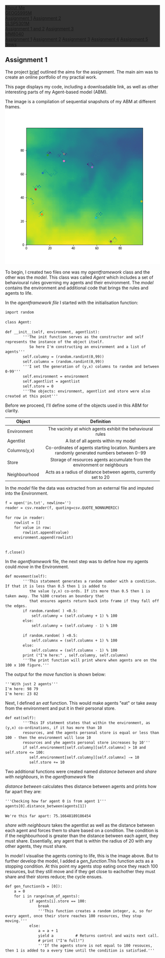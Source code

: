 <html>
<head>
<style>
ul {
    list-style-type: none;
    margin: 0;
    padding: 0;
    overflow: hidden;
    background-color: #333;
}

li {
    float: left;
}

li a, .dropbtn {
    display: inline-block;
    color: white;
    text-align: center;
    padding: 14px 16px;
    text-decoration: none;
}

li a:hover, .dropdown:hover .dropbtn {
    background-color: #FFA500;
}

li.dropdown {
    display: inline-block;
}

.dropdown-content {
    display: none;
    position: absolute;
    background-color: #f9f9f9;
    min-width: 160px;
    box-shadow: 0px 8px 16px 0px rgba(0,0,0,0.2);
    z-index: 1;
}

.dropdown-content a {
    color: black;
    padding: 12px 16px;
    text-decoration: none;
    display: block;
    text-align: left;
}

li a.active {
    background-color: #FFA500 ;
    color: white;
}

.dropdown-content a:hover {background-color: #FFA500}

.dropdown:hover .dropdown-content {
    display: block;
}

</style>
</head>

<body>
<ul>
  <li><a href="index.html">About Me</a></li>
  
  <li class="dropdown">
    <a href="javascript:void(0)" class="dropbtn">GEOG5995M</a>
    <div class="dropdown-content">
      <a class = "active" href="#">Assignment 1</a>
        <a href="GEOG5995MA2.html">Assignment 2</a>
    </div>
  </li>
    <li class="dropdown">
    <a href="javascript:void(0)" class="dropbtn">SLSP5301M </a>
    <div class="dropdown-content">
      <a href="#">Assignment 1 and 2</a>
        <a href="#">Assignment 3</a>
    </div>
  </li>
    </li>
    <li class="dropdown">
    <a href="javascript:void(0)" class="dropbtn">MM8040</a>
    <div class="dropdown-content">
      <a href="#">Assignment 1</a>
        <a href="#">Assignment 2</a>
          <a href="#">Assignment 3</a>
            <a href="#">Assignment 4</a>
              <a href="#">Assignment 5</a>
    </div>
  </li>
  <li><a href="https://datacdt.org/">News</a></li>
</ul>

</body>

</html>

## Assignment 1

The project [brief](http://www.geog.leeds.ac.uk/courses/computing/study/core-python-phd/assessment1/index.html) outlined the aims for the assignment. The main aim was to create an online portfolio of my practial work. 

This page displays my code, including a downloadable link, as well as other interesting parts of my Agent-based model (ABM).

The image is a compilation of sequential snapshots of my ABM at different frames.
![image](Webp.net-gifmaker.gif)


To begin, I created two files one was my _agentframework_ class and the other was the _model_. This class was called *Agent* which includes a set of behavioural rules governing my agents and their environment. The _model_ contains the environment and additional code that brings the rules and agents to life.

In the _agentframework file_ I started with the initialisation function:

```
import random

class Agent:

def __init__(self, environment, agentlist):
        '''The init function serves as the constructor and self represents the instance of the object itself.
           So here I'm constructing an environment and a list of agents''' 
        self.columny = (random.randint(0,99))
        self.columnx = (random.randint(0,99))
        '''I set the generation of (y,x) columns to random and between 0-99''' 
        self.environment = environment
        self.agentlist = agentlist
        self.store = 0
        '''The objects: environment, agentlist and store were also created at this point'''
```
Before we proceed, I'll define some of the objects used in this ABM for clarity.

| Object        | Definition    | 
| ------------- |:-------------:| 
| Environment   | The vacinity at which agents exhibit the behavioural rules |
| Agentlist     | A list of all agents within my model |
| Columns(y,x)  | Co-ordinates of agents starting location. Numbers are randomly generated numbers between 0-99 |
| Store         | Storage of resources agents accumulate from the environment or neighbours|
| Neighbourhood | Acts as a radius of distance between agents, currently set to 20 |

In the _model_ file the data was extracted from an external file and imputed into the Environment.

```
f = open('in.txt', newline='') 
reader = csv.reader(f, quoting=csv.QUOTE_NONNUMERIC)

for row in reader:	
    rowlist = []
    for value in row:				
        rowlist.append(value)
    environment.append(rowlist)
    
    			
f.close()

```

In the _agentframework_ file, the next step was to define how my agents could _move_ in the Environment.

```
def movement(self):
        '''This statement generates a random number with a condition. If that it is less than 0.5 then 1 is added to 
           the value (y,x) co-ords. If its more than 0.5 then 1 is taken away. The %100 creates an boundary that 
           that ensures agents return back into frame if they fall off the edges.
        if random.random( ) <0.5:
            self.columny = (self.columny + 1) % 100
        else:
            self.columny = (self.columny - 1) % 100
         
        if random.random( ) <0.5:
            self.columnx = (self.columnx + 1) % 100
        else:
            self.columnx = (self.columnx - 1) % 100
        print ("I'm here:" , self.columny, self.columnx)
        '''The print function will print where when agents are on the 100 x 100 figure.'''

```

The output for the _move_ function is shown below:

```
'''With just 2 agents'''
I'm here: 98 79
I'm here: 23 82
```
Next, I defined an _eat_ function. This would make agents "eat" or take away from the environment and put it in their personal store.

```
def eat(self):
        '''This IF statment states that within the environment, as (y,x) co-ordinations, if it has more than 10 
        resources, and the agents personal store is equal or less than 100 - then the environment will lose 10
        resources and yhe agents personal store increases by 10'''
        if self.environment[self.columny][self.columnx] > 10 and self.store <= 100:
           self.environment[self.columny][self.columnx] -= 10
           self.store += 10

```

Two additional functions were created named _distance between_ and _share with neighbours_, in the _agentframework_ file 

_distance between_ calculates thes distance between agents and prints how far apart they are:

```
'''Checking how far agent 0 is from agent 1'''
agents[0].distance_between(agents[1])

We're this far apart: 75.16648189186454
```

_share with neighbours_ takes the agentlist as well as the distance between each agent and forces them to share based on a condition.
The condition is if the neighbourhood is greater than the distance between each agent, they must share. Essentially, any agent that is within the radius of 20 with any other agents, they must share. 


In _model_ I visualise the agents coming to life, this is the image above. But to further develop the model, I added a *gen_function*.This function acts as a stopping condition. At this point my agents stop eating once they reach 100 resources, but they still move and if they get close to eachother they must share and their stores reduce; the cycle ensues. 

```
def gen_function(b = [0]):
    a = 0
    for i in range(num_of_agents):
           if agents[i].store == 100:
               break
               '''This function creates a random integer, a, so for every agent, once their store reaches 100 resources, they stop                         moving.'''
           else:         
               a = a + 1
               yield a			# Returns control and waits next call.
               # print ("I'm full!")
               '''If the agents store is not equal to 100 resouces, then 1 is added to a every time until the condition is satisfied.'''
```
